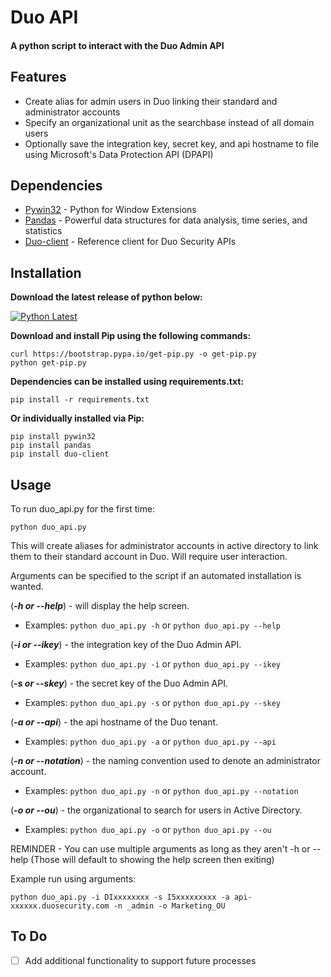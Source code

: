 # Duo API

#### A python script to interact with the Duo Admin API


## Features
- Create alias for admin users in Duo linking their standard and administrator accounts
- Specify an organizational unit as the searchbase instead of all domain users
- Optionally save the integration key, secret key, and api hostname to file using Microsoft's Data Protection API (DPAPI)

## Dependencies
- [Pywin32](https://pypi.org/project/pywin32/) - Python for Window Extensions
- [Pandas](https://pypi.org/project/pandas/) - Powerful data structures for data analysis, time series, and statistics
- [Duo-client](https://pypi.org/project/duo-client/) - Reference client for Duo Security APIs

## Installation
**Download the latest release of python below:**

[![Python Latest](https://img.shields.io/badge/python-latest-blue.svg)](https://www.python.org/downloads/windows/)

**Download and install Pip using the following commands:**
```
curl https://bootstrap.pypa.io/get-pip.py -o get-pip.py
python get-pip.py
```
**Dependencies can be installed using requirements.txt:**
```
pip install -r requirements.txt
```
**Or individually installed via Pip:**
```
pip install pywin32
pip install pandas
pip install duo-client
```

## Usage
To run duo_api.py for the first time:
```
python duo_api.py
```
This will create aliases for administrator accounts in active directory to link them to their standard account in Duo. Will require user interaction.

Arguments can be specified to the script if an automated installation is wanted.

(***-h or --help***) - will display the help screen.
- Examples: ```python duo_api.py -h``` or ```python duo_api.py --help```

(***-i or --ikey***) - the integration key of the Duo Admin API.
- Examples: ```python duo_api.py -i``` or ```python duo_api.py --ikey```

(***-s or --skey***)  - the secret key of the Duo Admin API.
- Examples: ```python duo_api.py -s``` or ```python duo_api.py --skey```

(***-a or --api***) - the api hostname of the Duo tenant.
- Examples: ```python duo_api.py -a``` or ```python duo_api.py --api```

(***-n or --notation***) - the naming convention used to denote an administrator account.
- Examples: ```python duo_api.py -n``` or ```python duo_api.py --notation```

(***-o or --ou***) - the organizational to search for users in Active Directory.
- Examples: ```python duo_api.py -o``` or ```python duo_api.py --ou```


REMINDER - You can use multiple arguments as long as they aren't -h or --help (Those will default to showing the help screen then exiting)

Example run using arguments:
```
python duo_api.py -i DIxxxxxxxx -s I5xxxxxxxxx -a api-xxxxxx.duosecurity.com -n _admin -o Marketing_OU
```

## To Do
- [ ] Add additional functionality to support future processes
